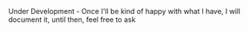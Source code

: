 Under Development - Once I'll be kind of happy with what I have, I will document it, until then, feel free to ask
